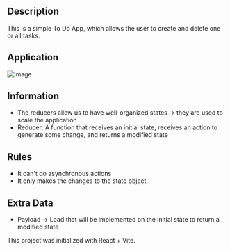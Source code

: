 ## Description
This is a simple To Do App, which allows the user to create and delete one or all tasks.

## Application
![image](https://github.com/dannycastilloo/Reducer-React/assets/76531494/0a60c0c7-355f-4a5f-ab3f-30dbdf078fa7)

## Information

- The reducers allow us to have well-organized states -> they are used to scale the application
- Reducer: A function that receives an initial state, receives an action to generate some change, and returns a modified state

## Rules
- It can't do asynchronous actions
- It only makes the changes to the state object

## Extra Data
- Payload -> Load that will be implemented on the initial state to return a modified state

This project was initialized with React + Vite.
